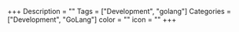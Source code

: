 +++
Description = ""
Tags = ["Development", "golang"]
Categories = ["Development", "GoLang"]
color = ""
icon = ""
+++
